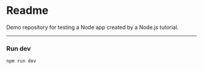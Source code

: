 # Readme

Demo repository for testing a Node app created by a Node.js tutorial.

---
### Run dev
`npm run dev`
